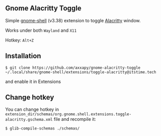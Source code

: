 Gnome Alacritty Toggle
----------------------

Simple [gnome-shell](https://wiki.gnome.org/Projects/GnomeShell) (v3.38) extension to toggle [Alacritty](https://github.com/alacritty/alacritty) window.

Works under both `Wayland` and `X11`

Hotkey: `Alt+Z`

Installation
------------
```
$ git clone https://github.com/axxapy/gnome-alacritty-toggle ~/.local/share/gnome-shell/extensions/toggle-alacritty@itstime.tech
```
and enable it in Extensions

Change hotkey
-------------
You can change hotkey in `extension_dir/schemas/org.gnome.shell.extensions.toggle-alacritty.gschema.xml` file and recompile it:
```
$ glib-compile-schemas ./schemas/
```

